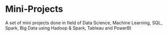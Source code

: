 # Mini-Projects
A set of mini projects done in field of Data Science, Machine Learning, SQL, Spark, Big Data using Hadoop &amp; Spark, Tableau and PowerBI
